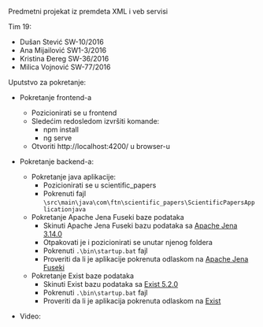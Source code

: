 Predmetni projekat iz premdeta XML i veb servisi

Tim 19:
 - Dušan Stević SW-10/2016
 - Ana Mijailović SW1-3/2016
 - Kristina Đereg SW-36/2016
 - Milica Vojnović SW-77/2016


 Uputstvo za pokretanje:

  - Pokretanje frontend-a
      - Pozicionirati se u frontend
      - Sledećim redosledom izvršiti komande:
        - npm install
        - ng serve
      - Otvoriti http://localhost:4200/ u browser-u
        
  - Pokretanje backend-a:
    -  Pokretanje java aplikacije:
        - Pozicionirati se u scientific_papers
        - Pokrenuti fajl `\src\main\java\com\ftn\scientific_papers\ScientificPapersApplicationjava` 
    -  Pokretanje Apache Jena Fuseki baze podataka
        - Skinuti Apache Jena Fuseki bazu podataka sa [Apache Jena 3.14.0](https://www-eu.apache.org/dist/jena/binaries/apache-jena-3.14.0.zip)
        - Otpakovati je i pozicionirati se unutar njenog foldera
        - Pokrenuti `.\bin\startup.bat` fajl
        - Proveriti da li je aplikacije pokrenuta odlaskom na [Apache Jena Fuseki](http://localhost:8080/fuseki)
    - Pokretanje Exist baze podataka 
        - Skinuti Exist bazu podataka sa [Exist 5.2.0](https://bintray.com/existdb/releases/download_file?file_path=exist-distribution-5.2.0-win.zip)
        - Pokrenuti `.\bin\startup.bat` fajl
        - Proveriti da li je aplikacija pokrenuta odlaskom na [Exist](http://localhost:8080/exist/apps/eXide/)

- Video: 
        

